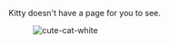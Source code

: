 <span align="center"> Kitty doesn't have a page for you to see. </span>

<div align="center" style="width:200px; height:200px;">
  
![cute-cat-white](https://github.com/cattelia/cattelia.github.io/assets/16729225/324cfaa2-154e-4d38-93c0-444d9aa5e8bc)
  
</div>
